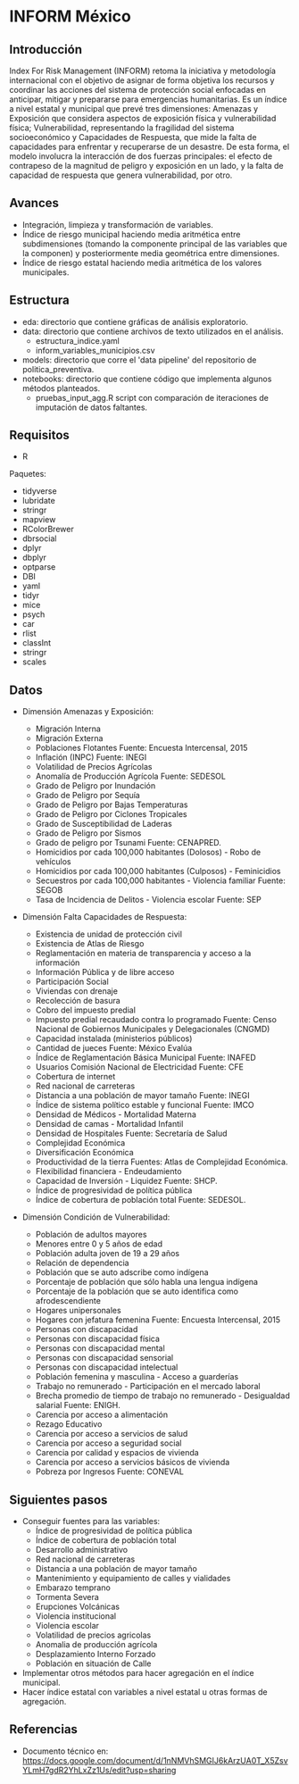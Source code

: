 # INFORM México

## Introducción

Index For Risk Management (INFORM) retoma la iniciativa y metodología internacional con el objetivo de asignar de forma objetiva los recursos y coordinar las acciones del sistema de protección social enfocadas en anticipar, mitigar y prepararse para emergencias humanitarias. Es un índice a nivel estatal y municipal que prevé tres dimensiones: Amenazas y Exposición que considera aspectos de exposición física y vulnerabilidad física; Vulnerabilidad, representando la fragilidad del sistema socioeconómico y Capacidades de Respuesta, que mide la falta de capacidades para enfrentar y recuperarse de un desastre. De esta forma, el modelo involucra la interacción de dos fuerzas principales: el efecto de contrapeso de la magnitud de peligro y exposición en un lado, y la falta de capacidad de respuesta que genera vulnerabilidad, por otro. 

## Avances
* Integración, limpieza y transformación de variables.
* Índice de riesgo municipal haciendo media aritmética entre subdimensiones (tomando la componente principal de las variables que la componen) y posteriormente media geométrica entre dimensiones.
* Índice de riesgo estatal haciendo media aritmética de los valores municipales.

## Estructura
* eda: directorio que contiene gráficas de análisis exploratorio.
* data: directorio que contiene archivos de texto utilizados en el análisis.
    - estructura_indice.yaml 
    - inform_variables_municipios.csv
* models: directorio que corre el 'data pipeline' del repositorio de politica_preventiva.
* notebooks: directorio que contiene código que implementa algunos métodos planteados.
    - pruebas_input_agg.R script con comparación de iteraciones de imputación de datos faltantes.


## Requisitos
* R

Paquetes:

* tidyverse
* lubridate
* stringr
* mapview
* RColorBrewer
* dbrsocial
* dplyr
* dbplyr
* optparse 
* DBI
* yaml
* tidyr
* mice
* psych
* car
* rlist
* classInt
* stringr
* scales

## Datos

* Dimensión Amenazas y Exposición:
    - Migración Interna
    - Migración Externa
    - Poblaciones Flotantes
    Fuente: Encuesta Intercensal, 2015
    - Inflación (INPC)
    Fuente: INEGI
    - Volatilidad de Precios Agrícolas
    - Anomalía de Producción Agrícola
    Fuente: SEDESOL
    - Grado de Peligro por Inundación
    - Grado de Peligro por Sequía
    - Grado de Peligro por Bajas Temperaturas
    - Grado de Peligro por Ciclones Tropicales
    - Grado de Susceptibilidad de Laderas
    - Grado de Peligro por Sismos
    - Grado de peligro por Tsunami
    Fuente: CENAPRED.
    - Homicidios por cada 100,000 habitantes (Dolosos) - Robo de vehículos
    - Homicidios por cada 100,000 habitantes (Culposos) - Feminicidios
    - Secuestros por cada 100,000 habitantes - Violencia familiar
    Fuente: SEGOB
    - Tasa de Incidencia de Delitos - Violencia escolar
    Fuente: SEP

* Dimensión Falta Capacidades de Respuesta:
    - Existencia de unidad de protección civil
    - Existencia de Atlas de Riesgo
    - Reglamentación en materia de transparencia y acceso a la información
    - Información Pública y de libre acceso
    - Participación Social
    - Viviendas con drenaje
    - Recolección de basura
    - Cobro del impuesto predial
    - Impuesto predial recaudado contra lo programado
    Fuente: Censo Nacional de Gobiernos Municipales y Delegacionales (CNGMD)
    - Capacidad instalada (ministerios públicos)
    - Cantidad de jueces
    Fuente: México Evalúa
    - Índice de Reglamentación Básica Municipal
    Fuente: INAFED
    - Usuarios Comisión Nacional de Electricidad
    Fuente: CFE
    - Cobertura de internet
    - Red nacional de carreteras
    - Distancia a una población de mayor tamaño
    Fuente: INEGI
    - Índice de sistema político estable y funcional
    Fuente: IMCO
    - Densidad de Médicos - Mortalidad Materna
    - Densidad de camas - Mortalidad Infantil
    - Densidad de Hospitales
    Fuente: Secretaría de Salud
    - Complejidad Económica
    - Diversificación Económica
    - Productividad de la tierra
    Fuentes: Atlas de Complejidad Económica.
    - Flexibilidad financiera - Endeudamiento
    - Capacidad de Inversión - Liquidez
    Fuente: SHCP.
    - Índice de progresividad de política pública
    - Índice de cobertura de población total
    Fuente: SEDESOL.

* Dimensión Condición de Vulnerabilidad:
    - Población de adultos mayores
    - Menores entre 0 y 5 años de edad
    - Población adulta joven de 19 a 29 años
    - Relación de dependencia
    - Población que se auto adscribe como indígena
    - Porcentaje de población que sólo habla una lengua indígena
    - Porcentaje de la población que se auto identifica como afrodescendiente
    - Hogares unipersonales
    - Hogares con jefatura femenina
    Fuente: Encuesta Intercensal, 2015
    - Personas con discapacidad
    - Personas con discapacidad física
    - Personas con discapacidad mental
    - Personas con discapacidad sensorial
    - Personas con discapacidad intelectual
    - Población femenina y masculina - Acceso a guarderías
    - Trabajo no remunerado - Participación en el mercado laboral
    - Brecha promedio de tiempo de trabajo no remunerado - Desigualdad salarial
    Fuente: ENIGH.
    - Carencia por acceso a alimentación
    - Rezago Educativo
    - Carencia por acceso a servicios de salud
    - Carencia por acceso a seguridad social
    - Carencia por calidad y espacios de vivienda
    - Carencia por acceso a servicios básicos de vivienda
    - Pobreza por Ingresos
    Fuente: CONEVAL

## Siguientes pasos
  * Conseguir fuentes para las variables:
    - Índice de progresividad de política pública
    - Índice de cobertura de población total
    - Desarrollo administrativo
    - Red nacional de carreteras
    - Distancia a una población de mayor tamaño
    - Mantenimiento y equipamiento de calles y vialidades
    - Embarazo temprano
    - Tormenta Severa
    - Erupciones Volcánicas
    - Violencia institucional
    - Violencia escolar
    - Volatilidad de precios agricolas
    - Anomalia de producción agrícola
    - Desplazamiento Interno Forzado
    - Población en situación de Calle
  * Implementar otros métodos para hacer agregación en el índice municipal.
  * Hacer índice estatal con variables a nivel estatal u otras formas de agregación.

## Referencias
* Documento técnico en:
  https://docs.google.com/document/d/1nNMVhSMGIJ6kArzUA0T_X5ZsvYLmH7gdR2YhLxZz1Us/edit?usp=sharing
